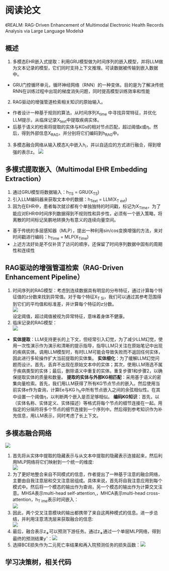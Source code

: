 ﻿# 阅读论文

《REALM: RAG-Driven Enhancement of Multimodal Electronic Health Records   Analysis via Large Language Models》

## 概述


 1. 多模态EHR嵌入式提取：利用GRU模型做为时间序列的嵌入模型，并将LLM做为文本记录的模型，它们同时支持上下文推理。可读数据被传输到嵌入数据中。
 - GRU门控循环单元，循环神经网络（RNN）的一种变体。目的是为了解决传统RNN在训练过程中出现的梯度消失问题，同时提高模型训练效率和性能
 2. RAG驱动的增强管道检索相关知识的原始输入。
 - 作者设计一种基于规则的算法，从时间序列X<sub>time</sub> 中寻找异常特征，并优化LLM提示，从临床记录X<sub>text</sub>中提取疾病实体。
 - 后基于语义的检索将提取的实体与KGs的相对节点匹配，超过阈值ϵ或η。然后，得到外部信息X<sub>RAG</sub>，并分别将它们编码到h<sub>RAG</sub>中。
  3. 多模态融合网络从输入模态X<sub>i</sub>中嵌入h<sub>i</sub>，并以自适应的方式进行融合，得到增强的表示z。
![](https://cdn.jsdelivr.net/gh/flyshadow-a/rag_img/rag-drivemode.png)
  ## 多模式提取嵌入（Multimodal EHR Embedding Extraction）
  1. 通过GRU模型将数据输入：h<sub>TS</sub> = GRU(X<sub>TS</sub>)
  2. 引入LLM编码器来获取文本中的数据：h<sub>Text</sub> = LLM(X<sub>T ext</sub>)
  3. 因为在EHR中，患者每次就诊都有个单独独特的时间戳，标记为X<sub>Time</sub>，为了能应对EHR中时间序列数据得到不规则性和异步性，必须有一个嵌入策略，将离散的时间标记吴鹏地转换为有意义的连续向量空间。
  - 基于传统的多层感知器（MLP），提出一种利用sin/cos变换增强的方法，来对时间戳进行编码：h<sub>Time</sub> = MLP(X<sub>Time</sub>)
  - 上述方法好处是不仅补货了访问的顺序，还保留了时间序列数据中固有的周期性和连续性

## RAG驱动的增强管道检索（RAG-Driven Enhancement Pipeline）
1. 时间序列的RAG模型：考虑到连续数据具有明显的分布特征，通过计算每个特征值的z分数来找到异常值。对于每个特征X<sub>T Si</sub>，我们可以通过其参考范围得到它们的平均值和标准差，并计算每个特征的z分数。<br>
![](https://cdn.jsdelivr.net/gh/flyshadow-a/rag_img/Rag%20pipeline%20for%20time%20series.png)<br>
设定阈值，超过阈值被视为异常特征，意味着身体不健康。
2. 临床记录的RAG模型：<br>
![](https://cdn.jsdelivr.net/gh/flyshadow-a/rag_img/RAG%20pipeline%20for%20clinical%20note.png)<br>
- **实体提取**：LLM支持更长的上下文，但经常引入幻觉，为了减少LLM幻觉，使用一次性演示作为演示和清晰的提示指导，指导LLM只关注在原始笔记中出现的疾病实体。调用LLM模型时，有时LLM可能会导致失败而不返回任何实体，因此进行多轮操作扩大当前提取的实体集。
**实体细化**：为了缓解LLM幻觉问题而设计。首先，丢弃不出现在原始文本中的实体；其次，使用LLM筛选不属于疾病类型的实体；最后，删除语义中重复的实体。重复步骤1和步骤2，以确保提取实体的质量和数量。
**提取的实体与外部KG相匹配**：采用基于语义的密集向量检索。首先，我们用LLM获得了所有KG节点节点的嵌入。然后使用当前实体e作为查询，计算Ee与KG h<sub>n</sub>中所有节点嵌入之间的余弦相似性。在其中设置一个阈值η，以判断两个嵌入是否足够相似。
**编码KG知识**：首先，以（实体名称、实体定义、实体描述）等格式将每个节点的细节连接在一起。用指定的分隔符将多个节点的细节连接到一个序列中。然后得到参考知识作为补充信息，用LLM表示，同时考虑了长上下文。

## 多模态融合网络
![](https://cdn.jsdelivr.net/gh/flyshadow-a/rag_img/multimodal%20fusion.png)<br>
1. 首先将从实体中提取的隐藏表示与从文本中提取的隐藏表示连接起来，然后利用MLP网络将它们映射到一个统一的维度:<br>
![](https://cdn.jsdelivr.net/gh/flyshadow-a/rag_img/multimodal%20math1.png)<br>
2. 为了更好地整合来自不同模式的信息，作者提出了一种基于注意的融合网络，主要由自我注意层和交叉注意层组成。具体来说，首先将自我注意应用到每个模式中。然后将一个模态的输出作为查询，另一个模态的输出作为计算交叉注意。MHSA表示multi-head self-attention,，MHCA表示multi-head cross-attention，h<sub>T ime</sub>表示时间嵌入：<br>
![](https://cdn.jsdelivr.net/gh/flyshadow-a/rag_img/multimodal%20math2.png)<br>
3. 因此，两个交叉注意模块的输出都携带了来自这两种模式的信息。进一步总结，并利用注意清洗层来获取融合的信息:<br>
![](https://cdn.jsdelivr.net/gh/flyshadow-a/rag_img/multimodal%20math3.png)
4. 最后，融合表示z<sub>∗</sub>可以预测下游任务。通过z<sub>∗</sub>通过一个单层MLP网络，得到最终的预测结果yˆ：![](https://cdn.jsdelivr.net/gh/flyshadow-a/rag_img/math4.png)
5. 选择BCE损失作为二元死亡率结果和再入院预测任务的损失函数：![](https://cdn.jsdelivr.net/gh/flyshadow-a/rag_img/math5.png)


## 学习决策树，相关代码

